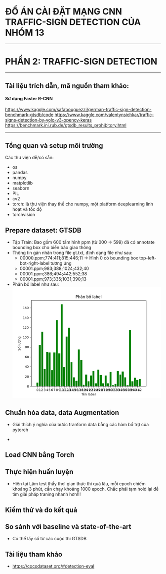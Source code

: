 # ĐỒ ÁN CÀI ĐẶT MẠNG CNN TRAFFIC-SIGN DETECTION CỦA NHÓM 13

_____________

# PHẦN 2: TRAFFIC-SIGN DETECTION

___

## Tài liệu trích dẫn, mã nguồn tham khảo:

#### Sử dụng Faster R-CNN

https://www.kaggle.com/safabouguezzi/german-traffic-sign-detection-benchmark-gtsdb/code
https://www.kaggle.com/valentynsichkar/traffic-signs-detection-by-yolo-v3-opencv-keras
https://benchmark.ini.rub.de/gtsdb_results_prohibitory.html
___

## Tổng quan và setup môi trường

Các thư viện dễ/có sẵn:

+ os
+ pandas
+ numpy
+ matplotlib
+ seaborn
+ PIL
+ cv2
+ torch: là thư viện thay thế cho numpy, một platform deeplearning linh hoạt và tốc độ
+ torchvision

## Prepare dataset: GTSDB

+ Tập Train: Bao gồm 600 tấm hình ppm (từ 000 -> 599) đã có annotate bounding box cho biển báo giao thông
+ Thông tin gán nhãn trong file gt.txt, định dạng file như sau:
    + 00000.ppm;774;411;815;446;11 -> Hình 0 có bounding box top-left-bot-right-label tương ứng
    + 00001.ppm;983;388;1024;432;40
    + 00001.ppm;386;494;442;552;38
    + 00001.ppm;973;335;1031;390;13
+ Phân bố label như sau:
  ![](./RTSDB/label_visualize.png)

## Chuẩn hóa data, data Augmentation

+ Giải thích ý nghĩa của bước tranform data bằng các hàm bổ trợ của pytorch

+ 

## Load CNN bằng Torch


## Thực hiện huấn luyện
+ Hiên tại Lâm test thấy thời gian thực thi quá lâu, mỗi epoch chiếm khoảng 3 phút, cần chạy khoảng 1000 epoch.
Chắc phải tạm hold lại để tìm giải pháp traning nhanh hơn!!!

## Kiểm thử và đo kết quả

## So sánh với baseline và state-of-the-art
+ Có thể lấy số từ các cuộc thi GTSDB

## Tài liệu tham khảo
+ https://cocodataset.org/#detection-eval


